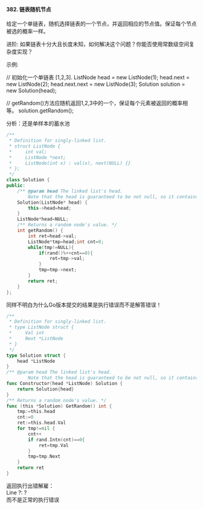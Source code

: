 #### 382. 链表随机节点

给定一个单链表，随机选择链表的一个节点，并返回相应的节点值。保证每个节点被选的概率一样。

进阶:
如果链表十分大且长度未知，如何解决这个问题？你能否使用常数级空间复杂度实现？

示例:

// 初始化一个单链表 [1,2,3].
ListNode head = new ListNode(1);
head.next = new ListNode(2);
head.next.next = new ListNode(3);
Solution solution = new Solution(head);

// getRandom()方法应随机返回1,2,3中的一个，保证每个元素被返回的概率相等。
solution.getRandom();


分析：还是单样本的蓄水池

```cpp
/**
 * Definition for singly-linked list.
 * struct ListNode {
 *     int val;
 *     ListNode *next;
 *     ListNode(int x) : val(x), next(NULL) {}
 * };
 */
class Solution {
public:
    /** @param head The linked list's head.
        Note that the head is guaranteed to be not null, so it contains at least one node. */
    Solution(ListNode* head) {
        this->head=head;
    }
    ListNode*head=NULL;
    /** Returns a random node's value. */
    int getRandom() {
        int ret=head->val;
        ListNode*tmp=head;int cnt=0;
        while(tmp!=NULL){
            if(rand()%++cnt==0){
                ret=tmp->val;
            }
            tmp=tmp->next;
        }
        return ret;
    }
};
```

同样不明白为什么Go版本提交的结果是执行错误而不是解答错误！

```go
/**
 * Definition for singly-linked list.
 * type ListNode struct {
 *     Val int
 *     Next *ListNode
 * }
 */
type Solution struct {
    head *ListNode
}
/** @param head The linked list's head.
        Note that the head is guaranteed to be not null, so it contains at least one node. */
func Constructor(head *ListNode) Solution {
    return Solution{head}
}
/** Returns a random node's value. */
func (this *Solution) GetRandom() int {
    tmp:=this.head
    cnt:=0
    ret:=this.head.Val
    for tmp!=nil {
        cnt++
        if rand.Intn(cnt)==0{
            ret=tmp.Val
        }
        tmp=tmp.Next
    }
    return ret
}
```
返回执行出错解雇：   
Line ?: ?     
而不是正常的执行错误